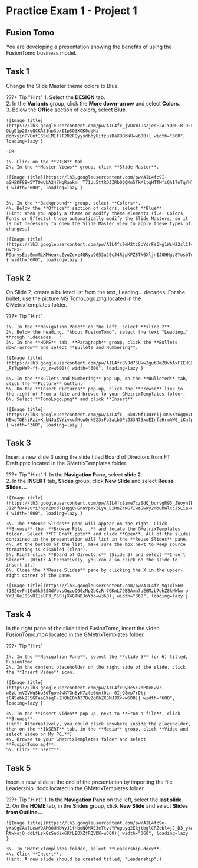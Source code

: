 # Practice Exam 1 - Project 1

## Fusion Tomo  
You are developing a presentation showing the benefits of using the FusionTomo business model.  

## Task 1

Change the Slide Master theme colors to Blue.  

???+ Tip "Hint"
    1\. Select the **DESIGN** tab.    
    2\. In the **Variants** group, click the **More down-arrow** and select **Colors**.  
    3\. Below the **Office** section of colors, select **Blue**.  

    ![Image title](https://lh3.googleusercontent.com/pw/AIL4fc_jVUxW1UsZjedE2A1YUNGIRT9FxKi-QbgE1p26xqQCKA31hp3pxIIpSO3XOK0djHi-dqhxyinPVGnfI65uLMIf7T2R2FQyysdbbyUifzusDaXDObNU=w600){ width="600", loading=lazy }

    -OR-

    1\. Click on the **VIEW** tab.  
    2\. In the **Master Views** group, click **Slide Master**.  
    
    ![Image title](https://lh3.googleusercontent.com/pw/AIL4fc9I-aSHEKF8Bw5YTOwUbA247HqRaakm__T71Uu5ttRDJIRbOQQKm5TkMltgHTTMfsQhI7nTgYH7Ny5lsKMS1HTB1bnYz7jDzTyjKbKO2k8vWqobJ73S=w600){ width="600", loading=lazy }
    
    
    3\. In the **Background** group, select **Colors**.  
    4\. Below the **Office** section of colors, select **Blue**.  
    (Hint: When you apply a theme or modify theme elements (i.e. Colors, Fonts or Effects) these automatically modify the Slide Masters, so it is not necessary to open the Slide Master view to apply these types of changes.)

    ![Image title](https://lh3.googleusercontent.com/pw/AIL4fc9eM2tzSpYdrFs6kg1WsH22sl1f4KZWt-Dvc8x-P9anysEacEmmMLXMWeuxcZyuZexz4QRyo9653uJ0cJ4RjpKPZ8Tk6XljnIJ0HHgz8YosbTuco7j5=w600){ width="600", loading=lazy }

## Task 2

On Slide 2, create a bulleted list from the text, Leading... decades. For the bullet, use the picture MS TomoLogo.png located in the GMetrixTemplates folder.  

???+ Tip "Hint"

    1\. In the **Navigation Pane** on the left, select **slide 2**.  
    2\. Below the heading, "About FusionTomo", select the text "Leading…" through "…decades.  "
    3\. In the **HOME** tab, **Paragraph** group, click the **Bullets down-arrow** and select **Bullets and Numbering**.  

    ![Image title](https://lh3.googleusercontent.com/pw/AIL4fc8VJd7SUvw2gubDmZDvbAxFIEHGXQLivrC2cfBPgWPmIX1gUBekqqj12ftTQQ2zDU3Mbd8yK9WoMwBXjlpn9r53LUrB41N_Rs-_RYTwpHWP-ft-vp_z=w600){ width="600", loading=lazy }

    4\. In the **Bullets and Numbering** pop-up, on the **Bulleted** tab, click the **Picture** button.     
    5\. On the **Insert Pictures** pop-up, click the **Browse** link to the right of From a file and browse to your GMetrixTemplates folder.  
    6\. Select **TomoLogo.png** and click **Insert**.  

    ![Image title](https://lh3.googleusercontent.com/pw/AIL4fc__kkRZNfIJUrnij1895XtnqQm7N9iciC-HEwoTGEhiRzivK_bNJaZVYivxcfHcw0nkE23rFb3aLbQPtJ33N73xuEInfzHrmAW6_iKn7pXoQ9GCyeXC=w360){ width="360", loading=lazy }

## Task 3

Insert a new slide 3 using the slide titled Board of Directors from FT Draft.pptx located in the GMetrixTemplates folder.  

???+ Tip "Hint"
    1\. In the **Navigation Pane**, select **slide 2**.  
    2\. In the **INSERT** tab, **Slides** group, click **New Slide** and select **Reuse Slides…**

    ![Image title](https://lh3.googleusercontent.com/pw/AIL4fc8zme7czSdQ_burvgR93_JWoyn1BZ33IHqPdZIygtsbpa-JI2hfR4k20Yi7npnZDcd7IHggQHGnaVpYxZLyA_EiMnZrNG7IwaSwKy2MoUhWlccJ5Lia=w600){ width="600", loading=lazy }

    3\. The **Reuse Slides** pane will appear on the right. Click **Browse** then **Browse File...** and locate the GMetrixTemplates folder. Select **FT Draft.pptx** and click **Open**. All of the slides contained in the presentation will list in the **Reuse Slides** pane.  
    4\. At the bottom of the list, make sure the box next to Keep source formatting is disabled (clear).  
    5\. Right-click **Board of Directors** (Slide 3) and select **Insert Slide**. (Hint: Alternatively, you can also click on the slide to insert it.)
    6\. Close the **Reuse Slides** pane by clicking the X in the upper-right corner of the pane.  

    ![Image title](https://lh3.googleusercontent.com/pw/AIL4fc_Vg1xl560-t182evFn1Eu8k0SS4dVbvsOqzoO90zMp2bOzR-7GKmL79BBAmn7uE6Mzb7ohZ8kNWkw-o-Yr8_KeJ0SvRI1sUP3_Y6FHjX4GTNDJoYdo=w360){ width="360", loading=lazy }

## Task 4

In the right pane of the slide titled FusionTomo, insert the video FusionTomo.mp4 located in the GMetrixTemplates folder.  

???+ Tip "Hint"
    
    1\. In the **Navigation Pane**, select the **slide 5** (or 6) titled, FusionTomo.  
    2\. In the content placeholder on the right side of the slide, click the **Insert Video** icon.  

    ![Image title](https://lh3.googleusercontent.com/pw/AIL4fc9y8e5F7hPKxFwVr-w0yLfmVGVWqSbu3dTgowJwKYGn6yK7zte6dmt0Ln-0IjQ8mp7rDtj-jC45ebk2JSGFaaQXsqF-ZH0bE0YA37BvZqObZXSMJJXx=w600){ width="600", loading=lazy }

    3\. In the **Insert Video** pop-up, next to **From a file**, click **Browse**.  
    (Hint: Alternatively, you could click anywhere inside the placeholder, then on the **INSERT** tab, in the **Media** group, click **Video and select Video on My PC…**)
    4\. Browse to your GMetrixTemplates folder and select **FusionTomo.mp4**.  
    5\. Click **Insert**.  

## Task 5

Insert a new slide at the end of the presentation by importing the file Leadership.  docx located in the GMetrixTemplates folder.  

???+ Tip "Hint"
    1\. In the **Navigation Pane** on the left, select the **last slide**.  
    2\. On the **HOME** tab, in the **Slides** group, click **New Slide** and select **Slides from Outline...**  
    
    ![Image title](https://lh3.googleusercontent.com/pw/AIL4fc9u-yXsOgCAalLewV9AM00UMbWyJ1fHbqN0MAE3eTtvsYPuguyq2EkjtbglCRZcbl4jJ_D3_y4AAiD-RtwkojQ_ddLfLzkGzSedix6KfLEOXZfRQVDK=w360){ width="360", loading=lazy }

    3\. In GMetrixTemplates folder, select **Leadership.docx**.  
    4\. Click **Insert**.  
    (Hint: A new slide should be created titled, "Leadership".)